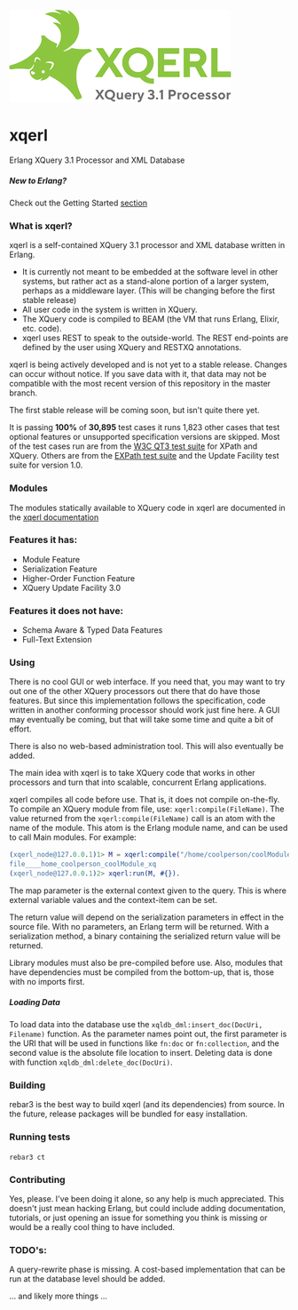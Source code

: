 ![Logo](./docs/img/logo_m.png "xqerl")
# xqerl
Erlang XQuery 3.1 Processor and XML Database

##### New to Erlang?
   Check out the Getting Started [section](./docs/src/GettingStarted.md)

### What is xqerl?

xqerl is a self-contained XQuery 3.1 processor and XML database written in Erlang.

   * It is currently not meant to be embedded at the software level in other systems, but rather act as a stand-alone portion of a larger system, perhaps as a middleware layer. (This will be changing before the first stable release)
   * All user code in the system is written in XQuery.
   * The XQuery code is compiled to BEAM (the VM that runs Erlang, Elixir, etc. code).
   * xqerl uses REST to speak to the outside-world. The REST end-points are defined by the user using XQuery and RESTXQ annotations.

xqerl is being actively developed and is not yet to a stable release. Changes can occur without notice. If you save data with it, that data may not be compatible with the most recent version of this repository in the master branch.

The first stable release will be coming soon, but isn't quite there yet.

It is passing **100%** of **30,895** test cases it runs 
1,823 other cases that test optional features or unsupported specification versions are skipped. 
Most of the test cases run are from the [W3C QT3 test suite](https://github.com/w3c/qt3tests) for XPath and XQuery.
Others are from the [EXPath test suite](https://github.com/expath/expath-cg) and the Update Facility test suite for version 1.0. 

### Modules

The modules statically available to XQuery code in xqerl are documented in the [xqerl documentation](https://zadean.github.io/xqerl/modules.html)

### Features it has:
* Module Feature
* Serialization Feature
* Higher-Order Function Feature
* XQuery Update Facility 3.0

### Features it does not have:

* Schema Aware & Typed Data Features
* Full-Text Extension

### Using

There is no cool GUI or web interface. If you need that, you may want to try out one of the other XQuery processors out there that do have those features. 
But since this implementation follows the specification, code written in another conforming processor should work just fine here.
A GUI may eventually be coming, but that will take some time and quite a bit of effort.

There is also no web-based administration tool. This will also eventually be added.  

The main idea with xqerl is to take XQuery code that works in other processors and turn that into scalable, concurrent Erlang applications.

xqerl compiles all code before use. That is, it does not compile on-the-fly. To compile an XQuery module from file, use: `xqerl:compile(FileName)`.
The value returned from the `xqerl:compile(FileName)` call is an atom with the name of the module. This atom is the Erlang module name, and can be used to call Main modules. For example:

```erlang
(xqerl_node@127.0.0.1)1> M = xqerl:compile("/home/coolperson/coolModule.xq").
file____home_coolperson_coolModule_xq
(xqerl_node@127.0.0.1)2> xqerl:run(M, #{}). 
```

The map parameter is the external context given to the query. This is where external variable values and the context-item can be set.

The return value will depend on the serialization parameters in effect in the source file. With no parameters, an Erlang term will be returned. With a serialization method, a binary containing the serialized return value will be returned.

Library modules must also be pre-compiled before use. Also, modules that have dependencies must be compiled from the bottom-up, that is, those with no imports first. 


##### Loading Data
To load data into the database use the `xqldb_dml:insert_doc(DocUri, Filename)` function. As the parameter names point out, the first parameter is the URI that will be used in functions like `fn:doc` or `fn:collection`, and the second value is the absolute file location to insert.
Deleting data is done with function `xqldb_dml:delete_doc(DocUri)`.

### Building
rebar3 is the best way to build xqerl (and its dependencies) from source. In the future, release packages will be bundled for easy installation.

### Running tests
`rebar3 ct`

### Contributing
Yes, please. I've been doing it alone, so any help is much appreciated.
This doesn't just mean hacking Erlang, but could include adding documentation, tutorials, or just opening an issue for something you think is missing or would be a really cool thing to have included.

### TODO's:

A query-rewrite phase is missing. A cost-based implementation that can be run at the database level should be added. 

... and likely more things ...

